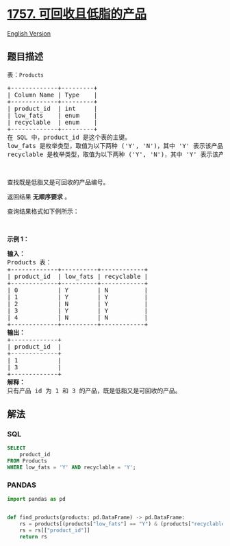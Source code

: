 # [1757. 可回收且低脂的产品](https://leetcode.cn/problems/recyclable-and-low-fat-products)

[English Version](/solution/1700-1799/1757.Recyclable%20and%20Low%20Fat%20Products/README_EN.md)

## 题目描述

<!-- 这里写题目描述 -->

<p>表：<code>Products</code></p>

<pre>
+-------------+---------+
| Column Name | Type    |
+-------------+---------+
| product_id  | int     |
| low_fats    | enum    |
| recyclable  | enum    |
+-------------+---------+
在 SQL 中，product_id 是这个表的主键。
low_fats 是枚举类型，取值为以下两种 ('Y', 'N')，其中 'Y' 表示该产品是低脂产品，'N' 表示不是低脂产品。
recyclable 是枚举类型，取值为以下两种 ('Y', 'N')，其中 'Y' 表示该产品可回收，而 'N' 表示不可回收。</pre>

<p>&nbsp;</p>

<p>查找既是低脂又是可回收的产品编号。</p>

<p>返回结果 <strong>无顺序要求</strong> 。</p>

<p>查询结果格式如下例所示：</p>

<p>&nbsp;</p>

<p><strong>示例 1：</strong></p>

<pre>
<strong>输入：</strong>
Products 表：
+-------------+----------+------------+
| product_id  | low_fats | recyclable |
+-------------+----------+------------+
| 0           | Y        | N          |
| 1           | Y        | Y          |
| 2           | N        | Y          |
| 3           | Y        | Y          |
| 4           | N        | N          |
+-------------+----------+------------+
<strong>输出：</strong>
+-------------+
| product_id  |
+-------------+
| 1           |
| 3           |
+-------------+
<strong>解释：</strong>
只有产品 id 为 1 和 3 的产品，既是低脂又是可回收的产品。
</pre>

## 解法

<!-- 这里可写通用的实现逻辑 -->

<!-- tabs:start -->

### **SQL**

```sql
SELECT
    product_id
FROM Products
WHERE low_fats = 'Y' AND recyclable = 'Y';
```

### **PANDAS**

```python
import pandas as pd


def find_products(products: pd.DataFrame) -> pd.DataFrame:
    rs = products[(products["low_fats"] == "Y") & (products["recyclable"] == "Y")]
    rs = rs[["product_id"]]
    return rs
```

<!-- tabs:end -->
